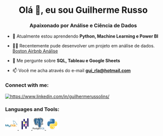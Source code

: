<h1 align="center">Olá 👋, eu sou Guilherme Russo</h1>
<h3 align="center">Apaixonado por Análise e Ciência de Dados</h3>

- 🌱 Atualmente estou aprendendo **Python, Machine Learning e Power BI**

- 👨‍💻 Recentemente pude desenvolver um projeto em análise de dados. [Boston Airbnb Análise](https://docs.google.com/presentation/d/1aWGI1TuWfdvh-vXtMvt2BWFfBbqf128HZ6QN7LVYiog/edit?usp=share_link)

- 💬 Me pergunte sobre **SQL, Tableau e Google Sheets**

- 📫 Você me acha através do e-mail **gui_rla@hotmail.com**

<h3 align="left">Connect with me:</h3>
<p align="left">
<a href="https://linkedin.com/in/www.linkedin.com/in/ guilhermerussolins" target="blank"><img align="center" src="https://raw.githubusercontent.com/rahuldkjain/github-profile-readme-generator/master/src/images/icons/Social/linked-in-alt.svg" alt="https://www.linkedin.com/in/guilhermerussolins/" height="30" width="40" /></a>
</p>

<h3 align="left">Languages and Tools:</h3>
<p align="left"> <a href="https://www.mysql.com/" target="_blank" rel="noreferrer"> <img src="https://raw.githubusercontent.com/devicons/devicon/master/icons/mysql/mysql-original-wordmark.svg" alt="mysql" width="40" height="40"/> </a> <a href="https://pandas.pydata.org/" target="_blank" rel="noreferrer"> <img src="https://raw.githubusercontent.com/devicons/devicon/2ae2a900d2f041da66e950e4d48052658d850630/icons/pandas/pandas-original.svg" alt="pandas" width="40" height="40"/> </a> <a href="https://www.postgresql.org" target="_blank" rel="noreferrer"> <img src="https://raw.githubusercontent.com/devicons/devicon/master/icons/postgresql/postgresql-original-wordmark.svg" alt="postgresql" width="40" height="40"/> </a> <a href="https://www.python.org" target="_blank" rel="noreferrer"> <img src="https://raw.githubusercontent.com/devicons/devicon/master/icons/python/python-original.svg" alt="python" width="40" height="40"/> </a> </p>




<!--
**GuiR13/GuiR13** is a ✨ _special_ ✨ repository because its `README.md` (this file) appears on your GitHub profile.

Here are some ideas to get you started:


-->
